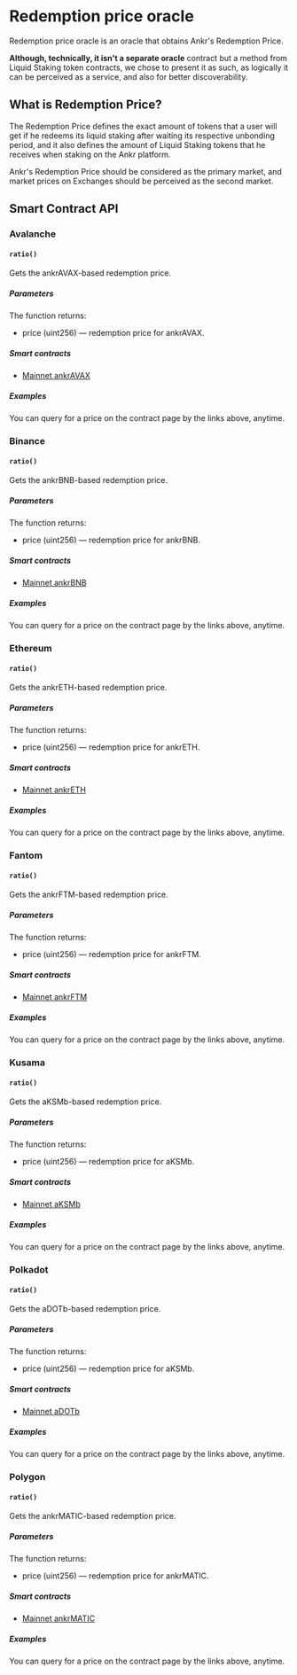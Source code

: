 # Redemption price oracle
Redemption price oracle is an oracle that obtains Ankr's Redemption Price.

**Although, technically, it isn't a separate oracle** contract but a method from Liquid Staking token contracts, we chose to present it as such, as logically it can be perceived as a service, and also for better discoverability. 

## What is Redemption Price?
The Redemption Price defines the exact amount of tokens that a user will get if he redeems its liquid staking after waiting its respective unbonding period, and it also defines the amount of Liquid Staking tokens that he receives when staking on the Ankr platform.

Ankr's Redemption Price should be considered as the primary market, and market prices on Exchanges should be perceived as the second market.

## Smart Contract API

### Avalanche

#### `ratio()`

Gets the ankrAVAX-based redemption price.

##### Parameters
The function returns:

* price (uint256) — redemption price for ankrAVAX.

##### Smart contracts
* [Mainnet ankrAVAX](https://snowtrace.io/address/0xc3344870d52688874b06d844e0c36cc39fc727f6#readProxyContract#F10)

##### Examples

You can query for a price on the contract page by the links above, anytime.

### Binance

#### `ratio()`

Gets the ankrBNB-based redemption price.

##### Parameters
The function returns:

* price (uint256) — redemption price for ankrBNB.

##### Smart contracts
* [Mainnet ankrBNB](https://bscscan.com/address/0xE85aFCcDaFBE7F2B096f268e31ccE3da8dA2990A#readProxyContract#F8)

##### Examples

You can query for a price on the contract page by the links above, anytime.

### Ethereum

#### `ratio()`

Gets the ankrETH-based redemption price.

##### Parameters
The function returns:

* price (uint256) — redemption price for ankrETH.

##### Smart contracts
* [Mainnet ankrETH](https://etherscan.io/token/0xE95A203B1a91a908F9B9CE46459d101078c2c3cb#readProxyContract#F8)

##### Examples

You can query for a price on the contract page by the links above, anytime.

### Fantom

#### `ratio()`

Gets the ankrFTM-based redemption price.

##### Parameters
The function returns:

* price (uint256) — redemption price for ankrFTM.

##### Smart contracts
* [Mainnet ankrFTM](https://ftmscan.com/address/0xCfC785741Dc0e98ad4c9F6394Bb9d43Cd1eF5179#readProxyContract#F10)

##### Examples

You can query for a price on the contract page by the links above, anytime.

### Kusama

#### `ratio()`

Gets the aKSMb-based redemption price.

##### Parameters
The function returns:

* price (uint256) — redemption price for aKSMb.

##### Smart contracts
* [Mainnet aKSMb](https://etherscan.io/address/0x84DA8e731172827fCB233B911678E2a82E27Baf2#readProxyContract#F8)

##### Examples

You can query for a price on the contract page by the links above, anytime.

### Polkadot

#### `ratio()`

Gets the aDOTb-based redemption price.

##### Parameters
The function returns:

* price (uint256) — redemption price for aKSMb.

##### Smart contracts
* [Mainnet aDOTb](https://etherscan.io/address/0x5cc56c266143f29a5054b9ae07f3ac3513a7965e#readProxyContract#F8)

##### Examples

You can query for a price on the contract page by the links above, anytime.

### Polygon

#### `ratio()`

Gets the ankrMATIC-based redemption price.

##### Parameters
The function returns:

* price (uint256) — redemption price for ankrMATIC.

##### Smart contracts
* [Mainnet ankrMATIC](https://etherscan.io/token/0x26dcfbfa8bc267b250432c01c982eaf81cc5480c#readProxyContract#F10)

##### Examples

You can query for a price on the contract page by the links above, anytime.




